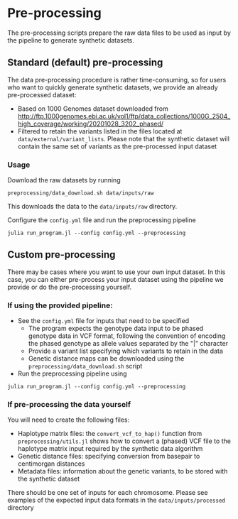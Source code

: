 # Pre-processing

The pre-processing scripts prepare the raw data files to be used as input by the pipeline to generate synthetic datasets.

## Standard (default) pre-processing

The data pre-processing procedure is rather time-consuming, so for users who want to quickly generate synthetic datasets, we provide an already pre-processed dataset:

- Based on 1000 Genomes dataset downloaded from http://ftp.1000genomes.ebi.ac.uk/vol1/ftp/data_collections/1000G_2504_high_coverage/working/20201028_3202_phased/
- Filtered to retain the variants listed in the files located at `data/external/variant_lists`. Please note that the synthetic dataset will contain the same set of variants as the pre-processed input dataset

### Usage

Download the raw datasets by running
```
preprocessing/data_download.sh data/inputs/raw
``` 
This downloads the data to the `data/inputs/raw` directory.

Configure the `config.yml` file and run the preprocessing pipeline

```
julia run_program.jl --config config.yml --preprocessing
```

## Custom pre-processing

There may be cases where you want to use your own input dataset. In this case, you can either pre-process your input dataset using the pipeline we provide or do the pre-processing yourself.

### If using the provided pipeline:
- See the `config.yml` file for inputs that need to be specified 
    - The program expects the genotype data input to be phased genotype data in VCF format, following the convention of encoding the phased genotype as allele values separated by the "|" character
    - Provide a variant list specifying which variants to retain in the data
    - Genetic distance maps can be downloaded using the `preprocessing/data_download.sh` script
- Run the preprocessing pipeline using

```
julia run_program.jl --config config.yml --preprocessing
```

### If pre-processing the data yourself

You will need to create the following files:
- Haplotype matrix files: the `convert_vcf_to_hap()` function from `preprocessing/utils.jl` shows how to convert a (phased) VCF file to the haplotype matrix input required by the synthetic data algorithm
- Genetic distance files: specifying conversion from basepair to centimorgan distances
- Metadata files: information about the genetic variants, to be stored with the synthetic dataset

There should be one set of inputs for each chromosome. Please see examples of the expected input data formats in the `data/inputs/processed` directory
